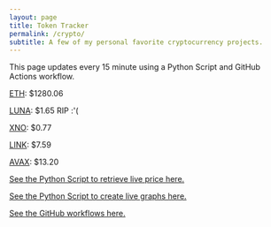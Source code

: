 ```yaml
---
layout: page
title: Token Tracker
permalink: /crypto/
subtitle: A few of my personal favorite cryptocurrency projects.
---
```


 This page updates every 15 minute using a Python Script and GitHub Actions workflow.


<!--BEGINCRYPTOINPUT-->
[ETH](https://smfxfc.github.io/crypto/eth.html): $1280.06

[LUNA](https://smfxfc.github.io/crypto/luna.html): $1.65 RIP :'(

[XNO](https://smfxfc.github.io/crypto/xno.html): $0.77

[LINK](https://smfxfc.github.io/crypto/link.html): $7.59

[AVAX](https://smfxfc.github.io/crypto/avax.html): $13.20

<!--ENDCRYPTOINPUT-->
 
 
[See the Python Script to retrieve live price here.](https://github.com/smfxfc/smfxfc.github.io/blob/master/src/get_cryptos.py)

[See the Python Script to create live graphs here.](https://github.com/smfxfc/smfxfc.github.io/blob/master/src/graph_crypto.py)

[See the GitHub workflows here.](https://github.com/smfxfc/smfxfc.github.io/blob/master/.github/workflows/)
